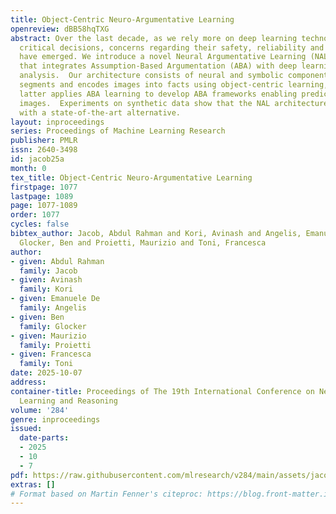 ```yaml
---
title: Object-Centric Neuro-Argumentative Learning
openreview: dBB58hqTXG
abstract: Over the last decade, as we rely more on deep learning technologies to make
  critical decisions, concerns regarding their safety, reliability and interpretability
  have emerged. We introduce a novel Neural Argumentative Learning (NAL) architecture
  that integrates Assumption-Based Argumentation (ABA) with deep learning for image
  analysis.  Our architecture consists of neural and symbolic components. The former
  segments and encodes images into facts using object-centric learning, while the
  latter applies ABA learning to develop ABA frameworks enabling predictions with
  images.  Experiments on synthetic data show that the NAL architecture can be competitive
  with a state-of-the-art alternative.
layout: inproceedings
series: Proceedings of Machine Learning Research
publisher: PMLR
issn: 2640-3498
id: jacob25a
month: 0
tex_title: Object-Centric Neuro-Argumentative Learning
firstpage: 1077
lastpage: 1089
page: 1077-1089
order: 1077
cycles: false
bibtex_author: Jacob, Abdul Rahman and Kori, Avinash and Angelis, Emanuele De and
  Glocker, Ben and Proietti, Maurizio and Toni, Francesca
author:
- given: Abdul Rahman
  family: Jacob
- given: Avinash
  family: Kori
- given: Emanuele De
  family: Angelis
- given: Ben
  family: Glocker
- given: Maurizio
  family: Proietti
- given: Francesca
  family: Toni
date: 2025-10-07
address:
container-title: Proceedings of The 19th International Conference on Neurosymbolic
  Learning and Reasoning
volume: '284'
genre: inproceedings
issued:
  date-parts:
  - 2025
  - 10
  - 7
pdf: https://raw.githubusercontent.com/mlresearch/v284/main/assets/jacob25a/jacob25a.pdf
extras: []
# Format based on Martin Fenner's citeproc: https://blog.front-matter.io/posts/citeproc-yaml-for-bibliographies/
---
```

